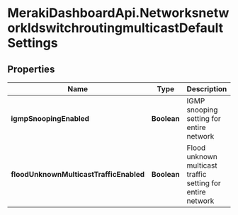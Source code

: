 # MerakiDashboardApi.NetworksnetworkIdswitchroutingmulticastDefaultSettings

## Properties
Name | Type | Description | Notes
------------ | ------------- | ------------- | -------------
**igmpSnoopingEnabled** | **Boolean** | IGMP snooping setting for entire network | [optional] 
**floodUnknownMulticastTrafficEnabled** | **Boolean** | Flood unknown multicast traffic setting for entire network | [optional] 
